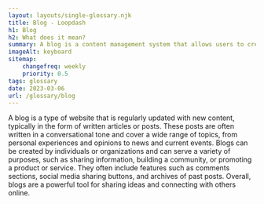 ```yaml
--- 
layout: layouts/single-glossary.njk
title: Blog - Loopdash
h1: Blog
h2: What does it mean?
summary: A blog is a content management system that allows users to create and publish articles, images, and videos on a website using the Wordpress platform.
imageAlt: keyboard
sitemap:
	changefreq: weekly
	priority: 0.5
tags: glossary
date: 2023-03-06
url: /glossary/blog
---
```


A blog is a type of website that is regularly updated with new content, typically in the form of written articles or posts. These posts are often written in a conversational tone and cover a wide range of topics, from personal experiences and opinions to news and current events. Blogs can be created by individuals or organizations and can serve a variety of purposes, such as sharing information, building a community, or promoting a product or service. They often include features such as comments sections, social media sharing buttons, and archives of past posts. Overall, blogs are a powerful tool for sharing ideas and connecting with others online.

